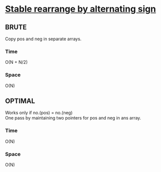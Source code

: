# [Stable rearrange by alternating sign](https://github.com/DrNayak2306/DSA/blob/main/alternate_sign.cpp)

## BRUTE
Copy pos and neg in separate arrays.
### Time
O(N + N/2)
### Space
O(N)

## OPTIMAL
Works only if no.(pos) = no.(neg)  
One pass by maintaining two pointers for pos and neg in ans array.
### Time
O(N)
### Space
O(N)
